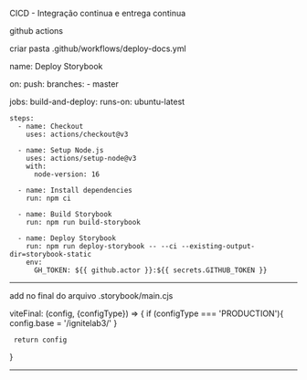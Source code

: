 CICD - Integração continua e entrega continua

github actions

criar pasta .github/workflows/deploy-docs.yml

name: Deploy Storybook

on: 
  push:
    branches:
      - master

jobs:
  build-and-deploy:
    runs-on: ubuntu-latest        

    steps:
      - name: Checkout
        uses: actions/checkout@v3

      - name: Setup Node.js
        uses: actions/setup-node@v3
        with:
          node-version: 16

      - name: Install dependencies
        run: npm ci

      - name: Build Storybook
        run: npm run build-storybook      

      - name: Deploy Storybook
        run: npm run deploy-storybook -- --ci --existing-output-dir=storybook-static
        env:
          GH_TOKEN: ${{ github.actor }}:${{ secrets.GITHUB_TOKEN }}


-----

add no final do arquivo .storybook/main.cjs

  viteFinal: (config, {configType}) => {
     if (configType === 'PRODUCTION'){
        config.base = '/ignitelab3/'
     }

     return config
  }

----





